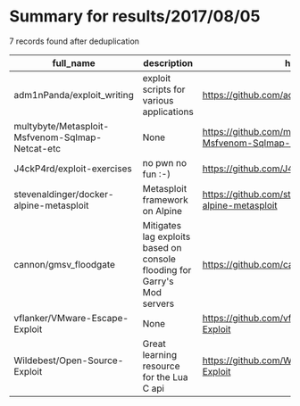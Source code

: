 
# Summary for results/2017/08/05
    
7 records found after deduplication

| full_name | description | html_url | matched_list | matched_count | pushed_at | size | stargazers_count | language | forks_count | vul_ids |
|-------------------------------------------------|--------------------------------------------------------------------------|--------------------------------------------------------------------|----------------------------------|-----------------|---------------------------|--------|--------------------|------------|---------------|-----------|
| adm1nPanda/exploit_writing | exploit scripts for various applications | https://github.com/adm1nPanda/exploit_writing | ['exploit'] | 1 | 2017-08-05 00:02:06+00:00 | 9 | 0 | PowerShell | 0 | [] |
| multybyte/Metasploit-Msfvenom-Sqlmap-Netcat-etc | None | https://github.com/multybyte/Metasploit-Msfvenom-Sqlmap-Netcat-etc | ['metasploit module OR payload'] | 1 | 2017-08-05 04:54:43+00:00 | 5 | 0 | | 0 | [] |
| J4ckP4rd/exploit-exercises | no pwn no fun :-) | https://github.com/J4ckP4rd/exploit-exercises | ['exploit'] | 1 | 2017-08-05 09:06:09+00:00 | 0 | 0 | | 0 | [] |
| stevenaldinger/docker-alpine-metasploit | Metasploit framework on Alpine | https://github.com/stevenaldinger/docker-alpine-metasploit | ['metasploit module OR payload'] | 1 | 2017-08-05 21:15:06+00:00 | 3 | 0 | Shell | 0 | [] |
| cannon/gmsv_floodgate | Mitigates lag exploits based on console flooding for Garry's Mod servers | https://github.com/cannon/gmsv_floodgate | ['exploit'] | 1 | 2017-08-05 16:55:06+00:00 | 11 | 1 | C++ | 1 | [] |
| vflanker/VMware-Escape-Exploit | None | https://github.com/vflanker/VMware-Escape-Exploit | ['exploit'] | 1 | 2017-08-05 16:59:05+00:00 | 2348 | 1 | C | 0 | [] |
| Wildebest/Open-Source-Exploit | Great learning resource for the Lua C api | https://github.com/Wildebest/Open-Source-Exploit | ['exploit'] | 1 | 2017-08-05 18:31:59+00:00 | 0 | 0 | | 0 | [] |
